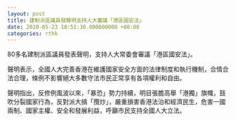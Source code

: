 ```yaml
---
layout: post
title: 建制派區議員發聲明支持人大審議「港區國安法」
date: 2020-05-23 18:51:30.000000000 +08:00
categories: rthk
---
```


80多名建制派區議員發表聲明，支持人大常委會審議「港區國安法」。

聲明表示，全國人大完善香港在維護國家安全方面的法律制度和執行機制，合情合法合理，條例不影響絕大多數守法市民正常享有各項權利和自由。

聲明指出，反修例風波以來，「暴恐」勢力持續，明目張膽高舉「港獨」旗幟，鼓吹分裂國家行為，反對派大搞「攬炒」，嚴重損害香港法治和經濟民生，危害一國兩制、國家主權、安全和發展利益，呼籲市民支持全國人大立法。
